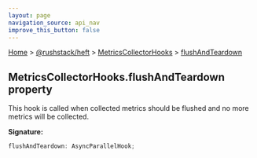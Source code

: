```yaml
---
layout: page
navigation_source: api_nav
improve_this_button: false
---
```



[Home](./index.md) &gt; [@rushstack/heft](./heft.md) &gt; [MetricsCollectorHooks](./heft.metricscollectorhooks.md) &gt; [flushAndTeardown](./heft.metricscollectorhooks.flushandteardown.md)

## MetricsCollectorHooks.flushAndTeardown property

This hook is called when collected metrics should be flushed and no more metrics will be collected.

<b>Signature:</b>

```typescript
flushAndTeardown: AsyncParallelHook;
```
